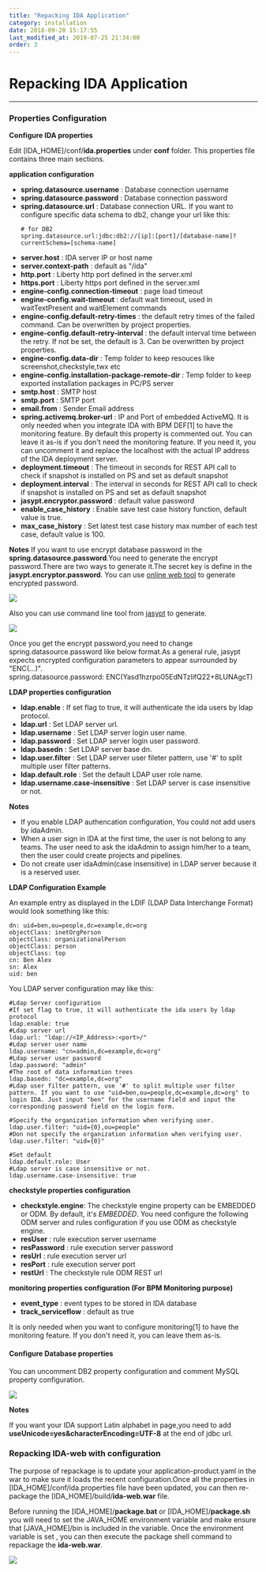 ```yaml
---
title: "Repacking IDA Application"
category: installation
date: 2018-09-20 15:17:55
last_modified_at: 2019-07-25 21:34:00
order: 3
---
```


# Repacking IDA Application
***
### Properties Configuration


**Configure IDA properties** 
 
Edit [IDA_HOME]/conf/**ida.properties** under **conf** folder. This properties file contains three main sections.

**application configuration**
   
*  **spring.datasource.username** : Database connection username  
*  **spring.datasource.password** : Database connection password  
*  **spring.datasource.url** : Database connection URL. If you want to configure specific data schema to db2, change your url like this: 
	```
	# for DB2
	spring.datasource.url:jdbc:db2://[ip]:[port]/[database-name]?currentSchema=[schema-name]
	
	```
*  **server.host** :  IDA server IP or host name
*  **server.context-path** : default as  "/ida"  
*  **http.port** : Liberty http port defined in the server.xml
*  **https.port** : Liberty https port defined in the server.xml
*  **engine-config.connection-timeout** :  page load timeout
*  **engine-config.wait-timeout** :  default wait timeout, used in waitTextPresent and waitElement commands    
*  **engine-config.default-retry-times** :  the default retry times of the failed command. Can be overwritten by project properties.
*  **engine-config.default-retry-interval** : the default interval time between the retry. If not be set, the default is 3. Can be overwritten by project properties.    
*  **engine-config.data-dir** :  Temp folder to keep resouces like screenshot,checkstyle,twx etc 
*  **engine-config.installation-package-remote-dir** :  Temp folder to keep exported installation packages in PC/PS server
*  **smtp.host** : SMTP host    
*  **smtp.port** : SMTP port    
*  **email.from** : Sender Email address 
*  **spring.activemq.broker-url** : IP and Port of embedded ActiveMQ. It is only needed when you integrate IDA with BPM DEF[1] to have the monitoring feature. By default this property is commented out. You can leave it as-is if you don't need the monitoring feature. If you need it, you can uncomment it and replace the localhost with the actual IP address of the IDA deployment server.
*  **deployment.timeout** : The timeout in seconds for REST API call to check if snapshot is installed on PS and set as default snapshot
*  **deployment.interval** : The interval in seconds for REST API call to check if snapshot is installed on PS and set as default snapshot
*  **jasypt.encryptor.password** : default value password  
*  **enable_case_history** : Enable save test case history function, default value is true.  
*  **max_case_history** : Set latest test case history max number of each test case, default value is 100.    


**Notes** 
If you want to use encrypt database password in the **spring.datasource.password**.You need to generate the encrypt password.There are two ways to generate it.The secret key is define in the **jasypt.encryptor.password**.
You can use [online web tool](https://www.devglan.com/online-tools/jasypt-online-encryption-decryption) to generate encrypted password.    

![][onlineencrypt]

[onlineencrypt]: ../images/install/online.png

Also you can use command line tool from [jasypt](http://www.jasypt.org/download.html) to generate.


![][offlineencrypt]

[offlineencrypt]: ../images/install/offline.png

Once you get the encrypt password,you need to change spring.datasource.password like below format.As a general rule, jasypt expects encrypted configuration parameters to appear surrounded by "ENC(...)".    
spring.datasource.password: ENC(Yasd1hzrpo05EdNTzlifQ22+8LUNAgcT)   


**LDAP properties configuration**

*  **ldap.enable** : If set flag to true, it will authenticate the ida users by ldap protocol.    
*  **ldap.url** : Set LDAP server url.    
*  **ldap.username** : Set LDAP server login user name.    
*  **ldap.password** : Set LDAP server login user password.    
*  **ldap.basedn** : Set LDAP server base dn.    
*  **ldap.user.filter** : Set LDAP server user fileter pattern, use '#' to split multiple user filter patterns.   
*  **ldap.default.role** : Set the default LDAP user role name.  
*  **ldap.username.case-insensitive** : Set LDAP server is case insensitive or not.

**Notes** 

- If you enable LDAP authencation configuration, You could not add users by idaAdmin.    
- When a user sign in IDA at the first time, the user is not belong to any teams. The user need to ask the idaAdmin to assign him/her to a team, then the user could create projects and pipelines.  
- Do not create user idaAdmin(case insensitive) in LDAP server because it is a reserved user.

**LDAP Configuration Example**

An example entry as displayed in the LDIF (LDAP Data Interchange Format) would look something like this:

```
dn: uid=ben,ou=people,dc=example,dc=org
objectClass: inetOrgPerson
objectClass: organizationalPerson
objectClass: person
objectClass: top
cn: Ben Alex
sn: Alex
uid: ben
```
You LDAP server configuration may like this:

```
#Ldap Server configuration
#If set flag to true, it will authenticate the ida users by ldap protocol
ldap.enable: true
#Ldap server url
ldap.url: "ldap://<IP_Address>:<port>/"
#Ldap server user name
ldap.username: "cn=admin,dc=example,dc=org"   
#Ldap server user password
ldap.password: "admin"
#The root of data information trees
ldap.basedn: "dc=example,dc=org"
#Ldap user filter pattern, use '#' to split multiple user filter pattern. If you want to use "uid=ben,ou=people,dc=example,dc=org" to login IDA. Just input "ben" for the username field and input the corresponding password field on the login form.

#Specify the organization information when verifying user.
ldap.user.filter: "uid={0},ou=people"
#Don not specify the organization information when verifying user.
ldap.user.filter: "uid={0}"

#Set default 
ldap.default.role: User
#Ldap server is case insensitive or not.
ldap.username.case-insensitive: true
```

 
**checkstyle properties configuration**

*  **checkstyle.engine**: The checkstyle engine property can be EMBEDDED or ODM. By default, it's *EMBEDDED*. You need configure the following ODM server and rules configuration if you use ODM as checkstyle engine.
*  **resUser** : rule execution server username  
*  **resPassword** : rule execution server password  
*  **resUrl** : rule execution server url  
*  **resPort** : rule execution server port 
*  **restUrl** : The checkstyle rule ODM REST url

**monitoring properties configuration (For BPM Monitoring purpose)**
	
*  **event_type** : event types to be stored in IDA database  
*  **track_serviceflow** : default as true  

It is only needed when you want to configure monitoring[1] to have the monitoring feature. If you don't need it, you can leave them as-is.

#### Configure Database properties
You can uncomment DB2 property configuration and comment MySQL property configuration.

![][db2config]

[db2config]: ../images/install/db2configuration.png

**Notes**   

If you want your IDA support Latin alphabet in page,you need to add **useUnicode=yes&characterEncoding=UTF-8** at the end of jdbc url.

### Repacking IDA-web with configuration

The purpose of repackage  is to update your application-product.yaml in the war to make sure it loads the recent configuration.Once all the properties in [IDA_HOME]/conf/ida.properties file have been updated, you can then re-package the [IDA_HOME]/build/**ida-web.war** file.  

Before running the [IDA_HOME]/**package.bat** or [IDA_HOME]/**package.sh** you will need to set the JAVA_HOME environment variable and make ensure that [JAVA_HOME]/bin is included in the variable.  Once the environment variable is set , you can then execute the package shell command to repackage the **ida-web.war**.

![][package]

[package]: ../images/install/package.png
